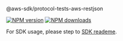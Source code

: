@aws-sdk/protocol-tests-aws-restjson

[![NPM version](https://img.shields.io/npm/v/@aws-sdk/protocol-tests-aws-restjson/beta.svg)](https://www.npmjs.com/package/@aws-sdk/protocol-tests-aws-restjson)
[![NPM downloads](https://img.shields.io/npm/dm/@aws-sdk/protocol-tests-aws-restjson.svg)](https://www.npmjs.com/package/@aws-sdk/protocol-tests-aws-restjson)

For SDK usage, please step to [SDK reademe](https://github.com/aws/aws-sdk-js-v3).
